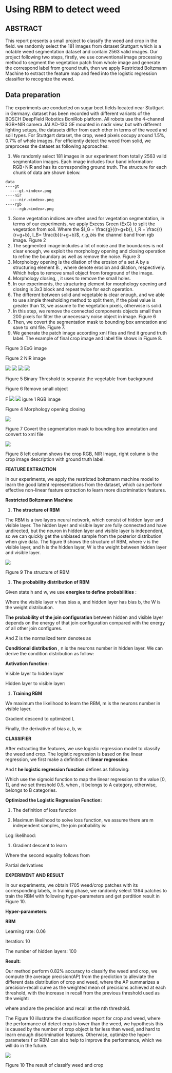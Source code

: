 


# **Using RBM to detect weed**

## **ABSTRACT**

This report presents a small project to classify the weed and crop in the field. we randomly select the 181 images from dataset Stuttgart which is a notable weed segmentation dataset and contain 2563 valid images. Our project following two steps, firstly, we use conventional image processing method to segment the vegetation patch from whole image and generate the correspond label from ground truth, then we apply Restricted Boltzmann Machine to extract the feature map and feed into the logistic regression classifier to recognize the weed.

## **Data preparation**

The experiments are conducted on sugar beet ﬁelds located near Stuttgart in Germany. dataset has been recorded with different variants of the BOSCH DeepField Robotics BoniRob platform. All robots use the 4-channel RGB+NIR camera JAI AD-130 GE mounted in nadir view, but with different lighting setups, the datasets differ from each other in terms of the weed and soil types. For Stuttgart dataset, the crop, weed pixels occupy around 1.5%, 0.7% of whole images. For efficiently detect the weed from solid, we preprocess the dataset as following approaches:

1. We randomly select 181 images in our experiment from totally 2563 valid segmentation images. Each image includes four band information: RGB+NIR and has its corresponding ground truth. The structure for each chunk of data are shown below.
```
data
----gt
  ----gt.<index>.png
----nir
  ----nir.<index>.png
----rgb
  ----rgb.<index>.png
```

1. Some vegetation indices are often used for vegetation segmentation, in terms of our experiments, we apply Excess Green (ExG) to split the vegetation from soil. Where the $I_G = \frac{g}{(r+g+b)}, I_R = \frac{r}{r+g+b}, I_B= \frac{b}{r+g+b}$, $r,g,b$is the channel band from rgb image. Figure 2
2. The segmented image includes a lot of noise and the boundaries is not clear enough, we exploit the morphology opening and closing operation to refine the boundary as well as remove the noise. Figure 3
  1. Morphology opening is the dilation of the erosion of a set A by a structuring element B. , where denote erosion and dilation, respectively. Which helps to remove small object from foreground of the image.
  2. Morphology closing, , it uses to remove the small holes.
  3. In our experiments, the structuring element for morphology opening and closing is 3x3 block and repeat twice for each operation.
3. The different between solid and vegetable is clear enough, and we able to use simple thresholding method to split them, if the pixel value is greater than 13, we assume to the vegetation pixels, otherwise is solid.
4. In this step, we remove the connected components objects small than 200 pixels for filter the unnecessary noise object in image. Figure 6
5. Then, we covert the segmentation mask to bounding box annotation and save to xml file. Figure 7.
6. We generate the patch image according xml files and find it ground truth label. The example of final crop image and label file shows in Figure 8.


Figure 3 ExG image

Figure 2 NIR image

 ![](RackMultipart20210330-4-1yxzy61_html_840d70827d009e21.gif) ![](RackMultipart20210330-4-1yxzy61_html_79fd828992ff3f3d.jpg) ![](RackMultipart20210330-4-1yxzy61_html_3717d424120d2a98.png) ![](RackMultipart20210330-4-1yxzy61_html_76c894d868d985bb.png)

Figure 5 Binary Threshold to separate the vegetable from background

Figure 6 Remove small object

F ![](RackMultipart20210330-4-1yxzy61_html_202605ccd706a99.png) ![](RackMultipart20210330-4-1yxzy61_html_86e48a73026fd785.jpg) igure 1 RGB image

Figure 4 Morphology opening closing

![](RackMultipart20210330-4-1yxzy61_html_c85d465e4958c1b4.jpg)

Figure 7 Covert the segmentation mask to bounding box annotation and convert to xml file

![](RackMultipart20210330-4-1yxzy61_html_cfc70ec149d7dac8.jpg)

Figure 8 left column shows the crop RGB, NIR Image, right column is the crop image description with ground truth label.

**FEATURE EXTRACTION**

In our experiments, we apply the restricted boltzmann machine model to learn the good latent representations from the dataset, which can perform effective non-linear feature extraction to learn more discrimination features.

**Restricted**  **Boltzmann Machine**

1. **The structure of RBM**

The RBM is a two layers neural network, which consist of hidden layer and visible layer. The hidden layer and visible layer are fully connected and have undirected, but the neuron in hidden layer and visible layer is independent, so we can quickly get the unbiased sample from the posterior distribution when give data. The figure 9 shows the structure of RBM, where v is the visible layer, and h is the hidden layer, W is the weight between hidden layer and visible layer.

![](RackMultipart20210330-4-1yxzy61_html_37bee70d1cfc4b58.jpg)

Figure 9 The structure of RBM

1. **The probability distribution of RBM**

Given state h and w, we use **energies to define probabilities** :

Where the visible layer v has bias a, and hidden layer has bias b, the W is the weight distribution.

**The probability of the join configuration** between hidden and visible layer depends on the energy of that join configuration compared with the energy of all other join configures.

And Z is the normalized term denotes as

**Conditional distribution** , n is the neurons number in hidden layer. We can derive the condition distribution as follow:

**Activation function:**

Visible layer to hidden layer

Hidden layer to visible layer:

1. **Training RBM**

We maximum the likelihood to learn the RBM, m is the neurons number in visible layer.

Gradient descend to optimized L

Finally, the derivative of bias a, b, w:

**CLASSIFIER**

After extracting the features, we use logistic regression model to classify the weed and crop. The logistic regression is based on the linear regression, we first make a definition of **linear regression**.

And t **he logistic regression function** defines as following:

Which use the sigmoid function to map the linear regression to the value [0, 1], and we set threshold 0.5, when , it belongs to A category, otherwise, belongs to B categories.

**Optimized the Logistic Regression Function:**

1. The definition of loss function

1. Maximum likelihood to solve loss function, we assume there are m independent samples, the join probability is:

Log likelihood:

1. Gradient descent to learn

Where the second equality follows from

Partial derivatives

**EXPERIMENT AND RESULT**

In our experiments, we obtain 1705 weed/crop patches with its corresponding labels, in training phase, we randomly select 1364 patches to train the RBM with following hyper-parameters and get perdition result in Figure 10.

**Hyper-parameters:**

**RBM**

Learning rate: 0.06

Iteration: 10

The number of hidden layers: 100

**Result:**

Our method perform 0.82% accuracy to classify the weed and crop, we compute the average precision(AP) from the prediction to alleviate the different data distribution of crop and weed, where the AP summarizes a precision-recall curve as the weighted mean of precisions achieved at each threshold, with the increase in recall from the previous threshold used as the weight:

where and  are the precision and recall at the nth threshold.

The Figure 10 illustrate the classification report for crop and weed, where the performance of detect crop is lower than the weed, we hypothesis this is caused by the number of crop object is far less than weed, and hard to learn enough discrimination features. Otherwise, optimize the hyper-parameters f or RBM can also help to improve the performance, which we will do in the future.

![](RackMultipart20210330-4-1yxzy61_html_970ddd3aa5042590.jpg)

Figure 10 The result of classify weed and crop
